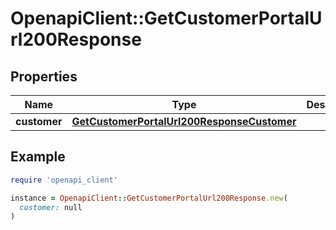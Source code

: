 # OpenapiClient::GetCustomerPortalUrl200Response

## Properties

| Name | Type | Description | Notes |
| ---- | ---- | ----------- | ----- |
| **customer** | [**GetCustomerPortalUrl200ResponseCustomer**](GetCustomerPortalUrl200ResponseCustomer.md) |  |  |

## Example

```ruby
require 'openapi_client'

instance = OpenapiClient::GetCustomerPortalUrl200Response.new(
  customer: null
)
```

